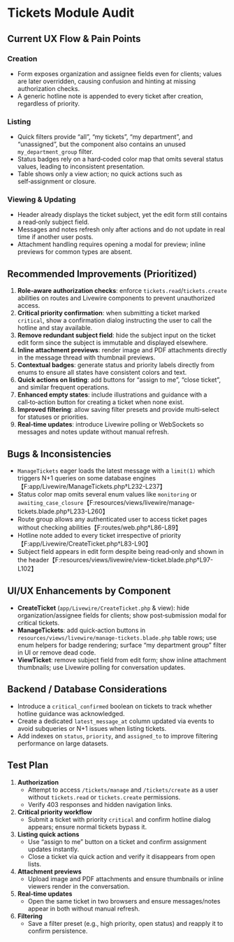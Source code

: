 # Tickets Module Audit

## Current UX Flow & Pain Points

### Creation
- Form exposes organization and assignee fields even for clients; values are later overridden, causing confusion and hinting at missing authorization checks.
- A generic hotline note is appended to every ticket after creation, regardless of priority.

### Listing
- Quick filters provide “all”, “my tickets”, “my department”, and “unassigned”, but the component also contains an unused `my_department_group` filter.
- Status badges rely on a hard‑coded color map that omits several status values, leading to inconsistent presentation.
- Table shows only a view action; no quick actions such as self‑assignment or closure.

### Viewing & Updating
- Header already displays the ticket subject, yet the edit form still contains a read‑only subject field.
- Messages and notes refresh only after actions and do not update in real time if another user posts.
- Attachment handling requires opening a modal for preview; inline previews for common types are absent.

## Recommended Improvements (Prioritized)
1. **Role‑aware authorization checks**: enforce `tickets.read`/`tickets.create` abilities on routes and Livewire components to prevent unauthorized access.
2. **Critical priority confirmation**: when submitting a ticket marked `critical`, show a confirmation dialog instructing the user to call the hotline and stay available.
3. **Remove redundant subject field**: hide the subject input on the ticket edit form since the subject is immutable and displayed elsewhere.
4. **Inline attachment previews**: render image and PDF attachments directly in the message thread with thumbnail previews.
5. **Contextual badges**: generate status and priority labels directly from enums to ensure all states have consistent colors and text.
6. **Quick actions on listing**: add buttons for “assign to me”, “close ticket”, and similar frequent operations.
7. **Enhanced empty states**: include illustrations and guidance with a call‑to‑action button for creating a ticket when none exist.
8. **Improved filtering**: allow saving filter presets and provide multi‑select for statuses or priorities.
9. **Real‑time updates**: introduce Livewire polling or WebSockets so messages and notes update without manual refresh.

## Bugs & Inconsistencies
- `ManageTickets` eager loads the latest message with a `limit(1)` which triggers N+1 queries on some database engines【F:app/Livewire/ManageTickets.php†L232-L237】
- Status color map omits several enum values like `monitoring` or `awaiting_case_closure`【F:resources/views/livewire/manage-tickets.blade.php†L233-L260】
- Route group allows any authenticated user to access ticket pages without checking abilities【F:routes/web.php†L86-L89】
- Hotline note added to every ticket irrespective of priority【F:app/Livewire/CreateTicket.php†L83-L90】
- Subject field appears in edit form despite being read‑only and shown in the header【F:resources/views/livewire/view-ticket.blade.php†L97-L102】

## UI/UX Enhancements by Component
- **CreateTicket** (`app/Livewire/CreateTicket.php` & view): hide organization/assignee fields for clients; show post‑submission modal for critical tickets.
- **ManageTickets**: add quick‑action buttons in `resources/views/livewire/manage-tickets.blade.php` table rows; use enum helpers for badge rendering; surface “my department group” filter in UI or remove dead code.
- **ViewTicket**: remove subject field from edit form; show inline attachment thumbnails; use Livewire polling for conversation updates.

## Backend / Database Considerations
- Introduce a `critical_confirmed` boolean on tickets to track whether hotline guidance was acknowledged.
- Create a dedicated `latest_message_at` column updated via events to avoid subqueries or N+1 issues when listing tickets.
- Add indexes on `status`, `priority`, and `assigned_to` to improve filtering performance on large datasets.

## Test Plan
1. **Authorization**
   - Attempt to access `/tickets/manage` and `/tickets/create` as a user without `tickets.read` or `tickets.create` permissions.
   - Verify 403 responses and hidden navigation links.
2. **Critical priority workflow**
   - Submit a ticket with priority `critical` and confirm hotline dialog appears; ensure normal tickets bypass it.
3. **Listing quick actions**
   - Use “assign to me” button on a ticket and confirm assignment updates instantly.
   - Close a ticket via quick action and verify it disappears from open lists.
4. **Attachment previews**
   - Upload image and PDF attachments and ensure thumbnails or inline viewers render in the conversation.
5. **Real‑time updates**
   - Open the same ticket in two browsers and ensure messages/notes appear in both without manual refresh.
6. **Filtering**
   - Save a filter preset (e.g., high priority, open status) and reapply it to confirm persistence.

